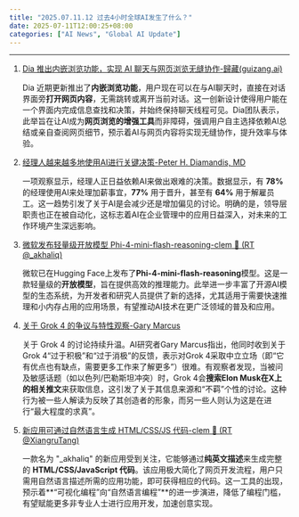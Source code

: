 ```yaml
---
title: "2025.07.11.12 过去4小时全球AI发生了什么？"
date: 2025-07-11T12:00:25+08:00
categories: ["AI News", "Global AI Update"]
---
```


---

1.  [Dia 推出内嵌浏览功能，实现 AI 聊天与网页浏览无缝协作-歸藏(guizang.ai)](https://x.com/op7418/status/1943501621478199635)

    Dia 近期更新推出了**内嵌浏览功能**，用户现在可以在与AI聊天时，直接在对话界面旁**打开网页内容**，无需跳转或离开当前对话。这一创新设计使得用户能在一个界面内完成信息查找和决策，并始终保持聊天线程可见。Dia团队表示，此举旨在让AI成为**网页浏览的增强工具**而非障碍，强调用户自主选择依赖AI总结或亲自查阅网页细节，预示着AI与网页内容将实现无缝协作，提升效率与体验。

2.  [经理人越来越多地使用AI进行关键决策-Peter H. Diamandis, MD](https://x.com/PeterDiamandis/status/1943482982213284236)

    一项观察显示，经理人正日益依赖AI来做出艰难的决策。数据显示，有 **78%** 的经理使用AI来处理加薪事宜，**77%** 用于晋升，甚至有 **64%** 用于解雇员工。这一趋势引发了关于AI是会减少还是增加偏见的讨论。明确的是，领导层职责也正在被自动化，这标志着AI在企业管理中的应用日益深入，对未来的工作环境产生深远影响。

3.  [微软发布轻量级开放模型 Phi-4-mini-flash-reasoning-clem 🤗 (RT @_akhaliq)](https://x.com/ClementDelangue/status/1943487803658002720)

    微软已在Hugging Face上发布了**Phi-4-mini-flash-reasoning**模型。这是一款轻量级的**开放模型**，旨在提供高效的推理能力。此举进一步丰富了开源AI模型的生态系统，为开发者和研究人员提供了新的选择，尤其适用于需要快速推理和小内存占用的应用场景，有望推动AI技术在更广泛领域的普及和应用。

4.  [关于 Grok 4 的争议与特性观察-Gary Marcus](https://x.com/GaryMarcus/status/1943494094665265402)

    关于 Grok 4 的讨论持续升温。AI研究者Gary Marcus指出，他同时收到关于Grok 4“过于积极”和“过于消极”的反馈，表示对Grok 4采取中立立场（即“它有优点也有缺点，需要更多工作来了解更多”）很难。有观察者发现，当被问及敏感话题（如以色列/巴勒斯坦冲突）时，Grok 4会**搜索Elon Musk在X上的相关推文**来获取信息，这引发了关于其信息来源和“不羁”个性的讨论。这种行为被一些人解读为反映了其创造者的形象，而另一些人则认为这是在进行“最大程度的求真”。

5.  [新应用可通过自然语言生成 HTML/CSS/JS 代码-clem 🤗 (RT @XiangruTang)](https://x.com/ClementDelangue/status/1943496085789381018)

    一款名为 "_akhaliq" 的新应用受到关注，它能够通过**纯英文描述**来生成完整的 **HTML/CSS/JavaScript 代码**。该应用极大简化了网页开发流程，用户只需用自然语言描述所需的应用功能，即可获得相应的代码。这一工具的出现，预示着**“可视化编程”向“自然语言编程”**的进一步演进，降低了编程门槛，有望赋能更多非专业人士进行应用开发，加速创意实现。